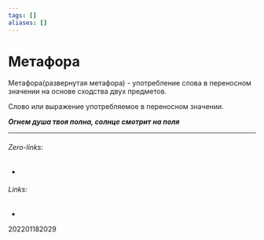 ```yaml
---
tags: []
aliases: []
---
```

# Метафора

Метафора(развернутая метафора) - употребление слова в переносном значении на основе сходства двух предметов. 

Слово или выражение употребляемое в переносном значении.

***Огнем душа твоя полна, солнце смотрит на поля***

___
###### Zero-links:
-
###### Links:
-

202201182029